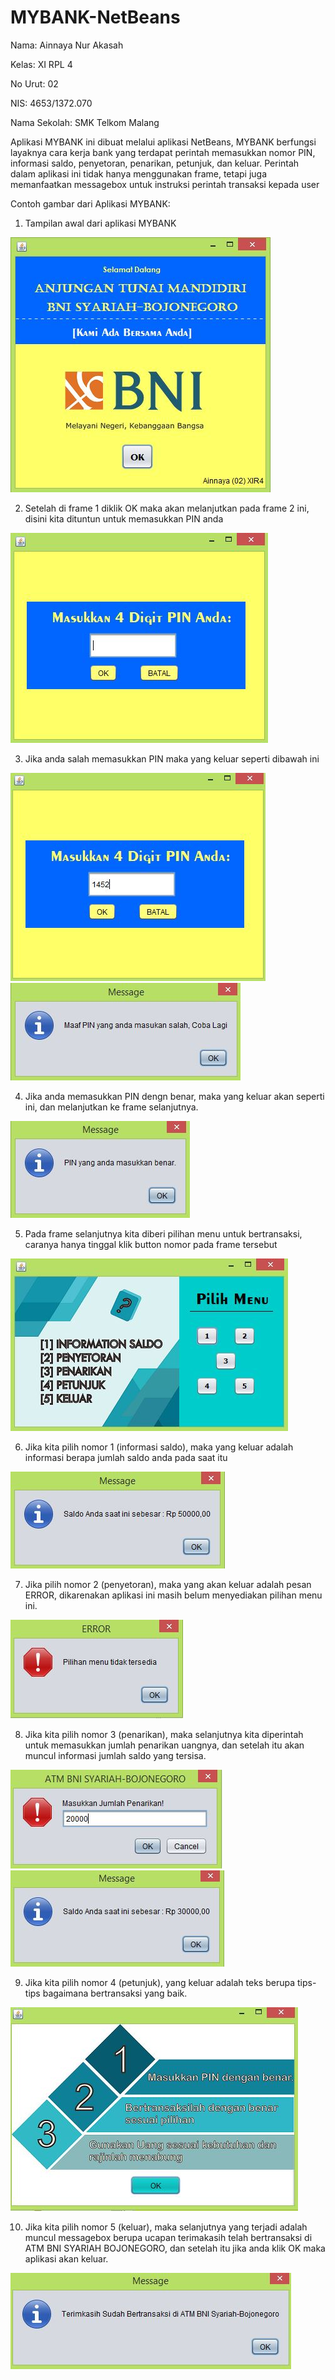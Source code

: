 # MYBANK-NetBeans
Nama: Ainnaya Nur Akasah

Kelas: XI RPL 4

No Urut: 02

NIS: 4653/1372.070

Nama Sekolah: SMK Telkom Malang

Aplikasi MYBANK ini dibuat melalui aplikasi NetBeans, MYBANK berfungsi layaknya cara kerja bank yang terdapat
perintah memasukkan nomor PIN, informasi saldo, penyetoran, penarikan, petunjuk, dan keluar.
Perintah dalam aplikasi ini tidak hanya menggunakan frame, tetapi juga memanfaatkan messagebox untuk instruksi perintah
transaksi kepada user

Contoh gambar dari Aplikasi MYBANK:

1. Tampilan awal dari aplikasi MYBANK

![Image 1](https://github.com/Ainnaya/MYBANK-NetBeans/blob/59076a6e0df9676d589d320c45e7ebda49515b28/1%20-%20tampilan%20awal.JPG)

2. Setelah di frame 1 diklik OK maka akan melanjutkan pada frame 2 ini, disini kita dituntun untuk memasukkan PIN anda

![Image 2](https://github.com/Ainnaya/MYBANK-NetBeans/blob/59076a6e0df9676d589d320c45e7ebda49515b28/2%20-%20menginputkan%20PIN.JPG)

3. Jika anda salah memasukkan PIN maka yang keluar seperti dibawah ini

![Image 3](https://github.com/Ainnaya/MYBANK-NetBeans/blob/master/2--.JPG)
![Image 3](https://github.com/Ainnaya/MYBANK-NetBeans/blob/master/3%20-%20output%20dari%20menginputkan%20PIN%20salah.JPG)

4. Jika anda memasukkan PIN dengn benar, maka yang keluar akan seperti ini, dan melanjutkan ke frame selanjutnya.

![Image 4](https://github.com/Ainnaya/MYBANK-NetBeans/blob/59076a6e0df9676d589d320c45e7ebda49515b28/4%20-%20output%20jika%20menginputkan%20PIN%20benar.JPG)

5. Pada frame selanjutnya kita diberi pilihan menu untuk bertransaksi, caranya hanya tinggal klik button nomor pada frame tersebut

![Image 5](https://github.com/Ainnaya/MYBANK-NetBeans/blob/59076a6e0df9676d589d320c45e7ebda49515b28/5%20-%20menuju%20ke%20form%20pilihan%20menu.JPG)

6. Jika kita pilih nomor 1 (informasi saldo), maka yang keluar adalah informasi berapa jumlah saldo anda pada saat itu

![Image 6](https://github.com/Ainnaya/MYBANK-NetBeans/blob/59076a6e0df9676d589d320c45e7ebda49515b28/6%20-%20klik%20button%201%20(information%20saldo)%20untuk%20mengecek%20saldo.JPG)

7. Jika pilih nomor 2 (penyetoran), maka yang akan keluar adalah pesan ERROR, dikarenakan aplikasi ini masih belum menyediakan pilihan menu ini.

![Image 7](https://github.com/Ainnaya/MYBANK-NetBeans/blob/59076a6e0df9676d589d320c45e7ebda49515b28/7%20-%20klik%20no%202%20(penyetoran)%2C%20pilihan%20menu%20belum%20tersedia.JPG)

8. Jika kita pilih nomor 3 (penarikan), maka selanjutnya kita diperintah untuk memasukkan jumlah penarikan uangnya, dan setelah itu akan muncul informasi jumlah saldo yang tersisa.

![Image 8](https://github.com/Ainnaya/MYBANK-NetBeans/blob/59076a6e0df9676d589d320c45e7ebda49515b28/8%20-%20klik%20button%203%20(penarikan)%2C%20disuruh%20menginputkan%20jumlah%20penarikan.JPG)
![Image 9](https://github.com/Ainnaya/MYBANK-NetBeans/blob/59076a6e0df9676d589d320c45e7ebda49515b28/9%20-%20akan%20muncul%20jumlah%20saldo.JPG)

9. Jika kita pilih nomor 4 (petunjuk), yang keluar adalah teks berupa tips-tips bagaimana bertransaksi yang baik.

![Image 10](https://github.com/Ainnaya/MYBANK-NetBeans/blob/59076a6e0df9676d589d320c45e7ebda49515b28/10%20-%20klik%20button%204(petunjuk)%20akan%20muncul%20beberapa%20petunjuk.JPG)

10. Jika kita pilih nomor 5 (keluar), maka selanjutnya yang terjadi adalah muncul messagebox berupa ucapan terimakasih telah bertransaksi di ATM BNI SYARIAH BOJONEGORO, dan setelah itu jika anda klik OK maka aplikasi akan keluar.

![Image 11](https://github.com/Ainnaya/MYBANK-NetBeans/blob/59076a6e0df9676d589d320c45e7ebda49515b28/11%20-%20klik%20button%205%20(keluar)%20akan%20keluar%20dari%20frame%20pilih%20menu%20dan%20langsung%20ke%20frame%20utama.JPG)
